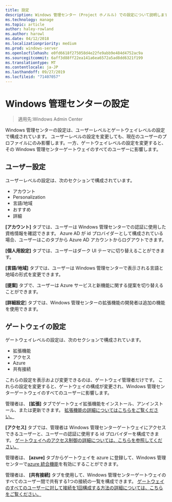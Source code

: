 ```yaml
---
title: 設定
description: Windows 管理センター (Project ホノルル) での設定について説明します。 ユーザー設定を使用すると、ユーザーは言語や地域などの設定を変更できます。 ゲートウェイの設定により、管理者はゲートウェイを構成できます。
ms.technology: manage
ms.topic: article
author: haley-rowland
ms.author: harowl
ms.date: 04/12/2018
ms.localizationpriority: medium
ms.prod: windows-server
ms.openlocfilehash: e0fd6618f275058d4e22fe9abb9e484d4752ac9a
ms.sourcegitcommit: 6aff3d88ff22ea141a6ea6572a5ad8dd6321f199
ms.translationtype: MT
ms.contentlocale: ja-JP
ms.lasthandoff: 09/27/2019
ms.locfileid: "71407057"
---
```

# <a name="windows-admin-center-settings"></a>Windows 管理センターの設定

> 適用先:Windows Admin Center

Windows 管理センターの設定は、ユーザーレベルとゲートウェイレベルの設定で構成されています。 ユーザーレベルの設定を変更しても、現在のユーザーのプロファイルにのみ影響します。一方、ゲートウェイレベルの設定を変更すると、その Windows 管理センターゲートウェイのすべてのユーザーに影響します。

## <a name="user-settings"></a>ユーザー設定

ユーザーレベルの設定は、次のセクションで構成されています。

- アカウント
- Personalization
- 言語/地域
- おすすめ
- 詳細

**[アカウント]** タブでは、ユーザーは Windows 管理センターでの認証に使用した資格情報を確認できます。 Azure AD が id プロバイダーとして構成されている場合、ユーザーはこのタブから Azure AD アカウントからログアウトできます。

**[個人用設定]** タブでは、ユーザーはダーク UI テーマに切り替えることができます。

**[言語/地域]** タブでは、ユーザーは Windows 管理センターで表示される言語と地域の形式を変更できます。

**[提案]** タブで、ユーザーは Azure サービスと新機能に関する提案を切り替えることができます。

**[詳細設定**] タブでは、Windows 管理センターの拡張機能の開発者は追加の機能を使用できます。

## <a name="gateway-settings"></a>ゲートウェイの設定

ゲートウェイレベルの設定は、次のセクションで構成されています。

- 拡張機能
- アクセス
- Azure
- 共有接続

これらの設定を表示および変更できるのは、ゲートウェイ管理者だけです。 これらの設定を変更すると、ゲートウェイの構成が変更され、Windows 管理センターゲートウェイのすべてのユーザーに影響します。

管理者は、 **[拡張]** タブでゲートウェイ拡張機能をインストール、アンインストール、または更新できます。 [拡張機能の詳細についてはこちらをご覧ください。](using-extensions.md)

**[アクセス]** タブでは、管理者は Windows 管理センターゲートウェイにアクセスできるユーザーと、ユーザーの認証に使用する id プロバイダーを構成できます。 [ゲートウェイへのアクセス制御の詳細については、こちらを参照してください。](user-access-control.md)

管理者は、 **[azure]** タブからゲートウェイを azure に登録して、Windows 管理センターで[azure 統合機能](azure-integration.md)を有効にすることができます。

管理者は、 **[共有接続]** タブを使用して、Windows 管理センターゲートウェイのすべてのユーザー間で共有する1つの接続の一覧を構成できます。 [ゲートウェイのすべてのユーザーに対して接続を1回構成する方法の詳細については、こちらをご覧ください。](shared-connections.md)
